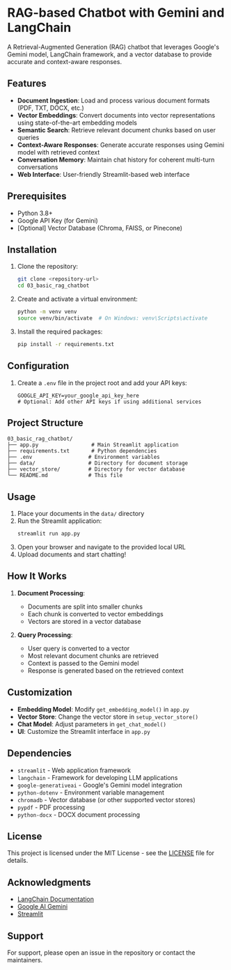 # RAG-based Chatbot with Gemini and LangChain

A Retrieval-Augmented Generation (RAG) chatbot that leverages Google's Gemini model, LangChain framework, and a vector database to provide accurate and context-aware responses.

## Features

- **Document Ingestion**: Load and process various document formats (PDF, TXT, DOCX, etc.)
- **Vector Embeddings**: Convert documents into vector representations using state-of-the-art embedding models
- **Semantic Search**: Retrieve relevant document chunks based on user queries
- **Context-Aware Responses**: Generate accurate responses using Gemini model with retrieved context
- **Conversation Memory**: Maintain chat history for coherent multi-turn conversations
- **Web Interface**: User-friendly Streamlit-based web interface

## Prerequisites

- Python 3.8+
- Google API Key (for Gemini)
- [Optional] Vector Database (Chroma, FAISS, or Pinecone)

## Installation

1. Clone the repository:
   ```bash
   git clone <repository-url>
   cd 03_basic_rag_chatbot
   ```

2. Create and activate a virtual environment:
   ```bash
   python -m venv venv
   source venv/bin/activate  # On Windows: venv\Scripts\activate
   ```

3. Install the required packages:
   ```bash
   pip install -r requirements.txt
   ```

## Configuration

1. Create a `.env` file in the project root and add your API keys:
   ```
   GOOGLE_API_KEY=your_google_api_key_here
   # Optional: Add other API keys if using additional services
   ```

## Project Structure

```
03_basic_rag_chatbot/
├── app.py                 # Main Streamlit application
├── requirements.txt       # Python dependencies
├── .env                  # Environment variables
├── data/                 # Directory for document storage
├── vector_store/         # Directory for vector database
└── README.md             # This file
```

## Usage

1. Place your documents in the `data/` directory
2. Run the Streamlit application:
   ```bash
   streamlit run app.py
   ```
3. Open your browser and navigate to the provided local URL
4. Upload documents and start chatting!

## How It Works

1. **Document Processing**:
   - Documents are split into smaller chunks
   - Each chunk is converted to vector embeddings
   - Vectors are stored in a vector database

2. **Query Processing**:
   - User query is converted to a vector
   - Most relevant document chunks are retrieved
   - Context is passed to the Gemini model
   - Response is generated based on the retrieved context

## Customization

- **Embedding Model**: Modify `get_embedding_model()` in `app.py`
- **Vector Store**: Change the vector store in `setup_vector_store()`
- **Chat Model**: Adjust parameters in `get_chat_model()`
- **UI**: Customize the Streamlit interface in `app.py`

## Dependencies

- `streamlit` - Web application framework
- `langchain` - Framework for developing LLM applications
- `google-generativeai` - Google's Gemini model integration
- `python-dotenv` - Environment variable management
- `chromadb` - Vector database (or other supported vector stores)
- `pypdf` - PDF processing
- `python-docx` - DOCX document processing

## License

This project is licensed under the MIT License - see the [LICENSE](LICENSE) file for details.

## Acknowledgments

- [LangChain Documentation](https://python.langchain.com/)
- [Google AI Gemini](https://ai.google.dev/)
- [Streamlit](https://streamlit.io/)

## Support

For support, please open an issue in the repository or contact the maintainers.
